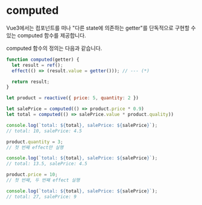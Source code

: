 # computed

Vue3에서는 컴포넌트를 떠나 "다른 state에 의존하는 getter"를 단독적으로 구현할 수 있는 computed 함수를 제공합니다.

computed 함수의 정의는 다음과 같습니다.

```js
function computed(getter) {
  let result = ref();
  effect(() => (result.value = getter())); // --- (*)

  return result;
}
```

```js
let product = reactive({ price: 5, quantity: 2 })

let salePrice = computed(() => product.price * 0.9)
let total = computed(() => salePrice.value * product.quality))

console.log(`total: ${total}, salePrice: ${salePrice}`);
// total: 10, salePrice: 4.5

product.quantity = 3;
// 첫 번째 effect만 실행

console.log(`total: ${total}, salePrice: ${salePrice}`);
// total: 13.5, salePrice: 4.5

product.price = 10;
// 첫 번째, 두 번째 effect 실행

console.log(`total: ${total}, salePrice: ${salePrice}`);
// total: 27, salePrice: 9
```
